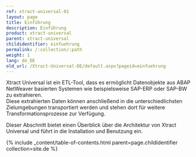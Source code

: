 ```yaml
---
ref: xtract-universal-01
layout: page
title: Einführung
description: Einführung
product: xtract-universal
parent: xtract-universal
childidentifier: einfuehrung
permalink: /:collection/:path
weight: 1
lang: de_DE
old_url: /Xtract-Universal-DE/default.aspx?pageid=einfuehrung
---
```

Xtract Universal ist ein ETL-Tool, dass es ermöglicht Datenobjekte aus ABAP NetWeaver basierten Systemen wie beispielsweise SAP-ERP oder SAP-BW zu extrahieren.<br> Diese extrahierten Daten können anschließend in die unterschiedlichsten Zielumgebungen transportiert werden und stehen dort für weitere Transformationsprozesse zur Verfügung. 

Dieser Abschnitt bietet einen Überblick über die Architektur von Xtract Universal und führt in die Installation und Benutzung ein.

{% include _content/table-of-contents.html parent=page.childidentifier collection=site.de %}

